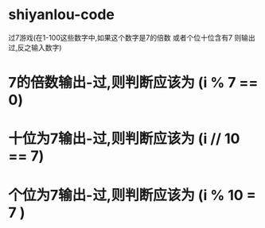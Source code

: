 # shiyanlou-code 
过7游戏(在1-100这些数字中,如果这个数字是7的倍数 或者个位十位含有7 则输出过,反之输入数字)
# 7的倍数输出-过,则判断应该为 (i % 7 == 0)
# 十位为7输出-过,则判断应该为 (i // 10 == 7)
# 个位为7输出-过,则判断应该为 (i % 10 = 7 )
